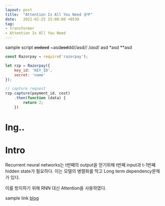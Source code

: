 ```yaml
---
layout: post
title:  "Attention Is All You Need 공부"
date:   2021-02-25 15:00:00 +0530
tag:
- transformer
- Attention Is All You Need
---
```

sample script ~~asdasd~~ ~asd~~asd~~dd//asd//  /*asd*/ asd *asd **asd

```javascript
const Razorpay = require('razorpay');

let rzp = Razorpay({
	key_id: 'KEY_ID',
	secret: 'name'
});

// capture request
rzp.capture(payment_id, cost)
	.then(function (data) {
		return 2;
	})
```
# Ing..


# Intro

Recurrent neural networks는 t번째의 output을 얻기위해 t번째 input과 t-1번쨰 hidden state가 필요하다. 이는 모델의 병렬화를 막고 Long term dependency문제가 있다.

이를 방지하기 위해 RNN 대신 Attention을 사용하였다.


sample link [blog]

[blog]: https://supernova817.github.io
